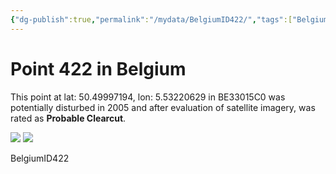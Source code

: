 ```yaml
---
{"dg-publish":true,"permalink":"/mydata/BelgiumID422/","tags":["Belgium","BE33015C0","Wallonie","lossyear205"]}
---
```



# Point 422 in Belgium

This point at lat: 50.49997194, lon: 5.53220629 in BE33015C0 was potentially disturbed in 2005 and after evaluation of satellite imagery, was rated as **Probable Clearcut**.

<div class='juxtapose' data-showcredits='false'>
<img src='https://baserow-backend-production20240528124524339000000001.s3.amazonaws.com/user_files/ryxdD6Jl2wr7voCL7Y7qx2XzCUpMq2Tz_cf4a1e2c3b9743fb0d2a86212ca36a5e49f17ed5bd73202989d6ff884834a015.png' data-label='September 2003' />
<img src='https://baserow-backend-production20240528124524339000000001.s3.amazonaws.com/user_files/mVQ9VWY9bDutCDqVN5ik1vMvHe3Ckcwy_cce788ac00a87a5d4b301721050130451156d8920761888a4424b3110f1c19f1.png' data-label='July 2009' />
</div>

BelgiumID422
